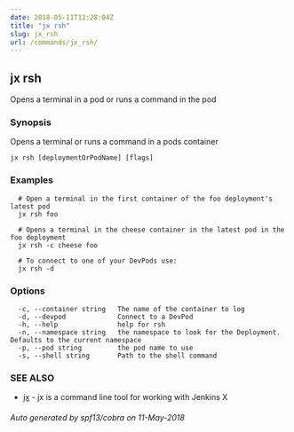 ```yaml
---
date: 2018-05-11T12:28:04Z
title: "jx rsh"
slug: jx_rsh
url: /commands/jx_rsh/
---
```

## jx rsh

Opens a terminal in a pod or runs a command in the pod

### Synopsis

Opens a terminal or runs a command in a pods container

```
jx rsh [deploymentOrPodName] [flags]
```

### Examples

```
  # Open a terminal in the first container of the foo deployment's latest pod
  jx rsh foo
  
  # Opens a terminal in the cheese container in the latest pod in the foo deployment
  jx rsh -c cheese foo
  
  # To connect to one of your DevPods use:
  jx rsh -d
```

### Options

```
  -c, --container string   The name of the container to log
  -d, --devpod             Connect to a DevPod
  -h, --help               help for rsh
  -n, --namespace string   the namespace to look for the Deployment. Defaults to the current namespace
  -p, --pod string         the pod name to use
  -s, --shell string       Path to the shell command
```

### SEE ALSO

* [jx](/commands/jx/)	 - jx is a command line tool for working with Jenkins X

###### Auto generated by spf13/cobra on 11-May-2018
